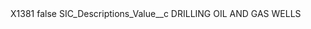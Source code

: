 <?xml version="1.0" encoding="UTF-8"?>
<CustomMetadata xmlns="http://soap.sforce.com/2006/04/metadata" xmlns:xsi="http://www.w3.org/2001/XMLSchema-instance" xmlns:xsd="http://www.w3.org/2001/XMLSchema">
    <label>X1381</label>
    <protected>false</protected>
    <values>
        <field>SIC_Descriptions_Value__c</field>
        <value xsi:type="xsd:string">DRILLING OIL AND GAS WELLS</value>
    </values>
</CustomMetadata>
